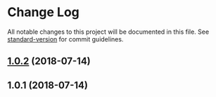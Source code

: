 # Change Log

All notable changes to this project will be documented in this file. See [standard-version](https://github.com/conventional-changelog/standard-version) for commit guidelines.

<a name="1.0.2"></a>
## [1.0.2](https://github.com/douglasduteil/hyperhtml-serializer/compare/v1.0.1...v1.0.2) (2018-07-14)



<a name="1.0.1"></a>
## 1.0.1 (2018-07-14)
